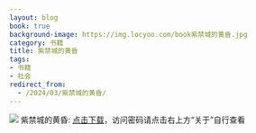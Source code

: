 ```yaml
---
layout: blog
book: true
background-image: https://img.locyoo.com/book紫禁城的黄昏.jpg
category: 书籍
title: 紫禁城的黄昏
tags:
- 书籍
- 社会
redirect_from:
  - /2024/03/紫禁城的黄昏/
---
```

![](https://img.locyoo.com/book紫禁城的黄昏.jpg)
紫禁城的黄昏: <a name = "ref1" href="https://url18.ctfile.com/f/50983618-1269467278-8ed813?p=3619">点击下载</a>，访问密码请点击右上方“关于”自行查看